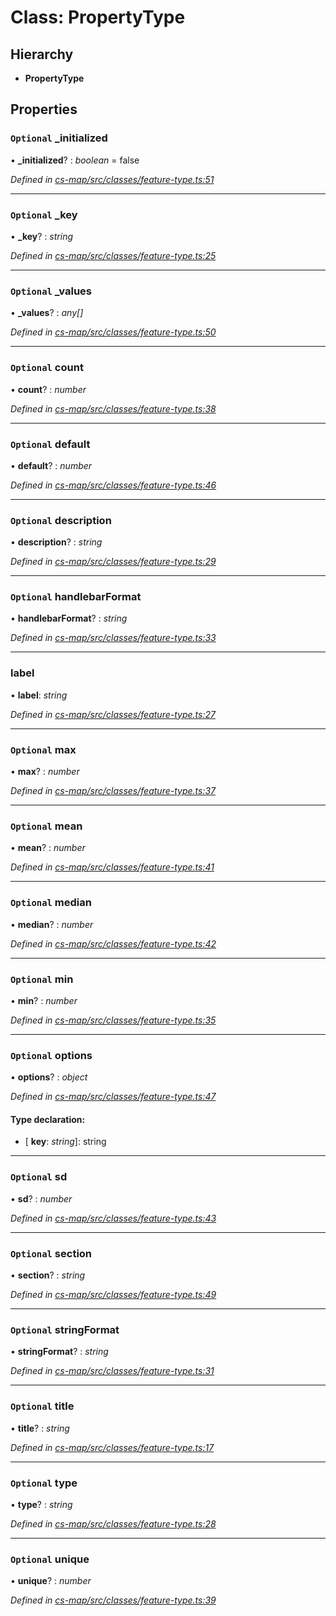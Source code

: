 # Class: PropertyType

## Hierarchy

* **PropertyType**

## Properties

### `Optional` _initialized

• **_initialized**? : *boolean* = false

*Defined in [cs-map/src/classes/feature-type.ts:51](https://github.com/TNOCS/csnext/blob/40018c3a/packages/cs-map/src/classes/feature-type.ts#L51)*

___

### `Optional` _key

• **_key**? : *string*

*Defined in [cs-map/src/classes/feature-type.ts:25](https://github.com/TNOCS/csnext/blob/40018c3a/packages/cs-map/src/classes/feature-type.ts#L25)*

___

### `Optional` _values

• **_values**? : *any[]*

*Defined in [cs-map/src/classes/feature-type.ts:50](https://github.com/TNOCS/csnext/blob/40018c3a/packages/cs-map/src/classes/feature-type.ts#L50)*

___

### `Optional` count

• **count**? : *number*

*Defined in [cs-map/src/classes/feature-type.ts:38](https://github.com/TNOCS/csnext/blob/40018c3a/packages/cs-map/src/classes/feature-type.ts#L38)*

___

### `Optional` default

• **default**? : *number*

*Defined in [cs-map/src/classes/feature-type.ts:46](https://github.com/TNOCS/csnext/blob/40018c3a/packages/cs-map/src/classes/feature-type.ts#L46)*

___

### `Optional` description

• **description**? : *string*

*Defined in [cs-map/src/classes/feature-type.ts:29](https://github.com/TNOCS/csnext/blob/40018c3a/packages/cs-map/src/classes/feature-type.ts#L29)*

___

### `Optional` handlebarFormat

• **handlebarFormat**? : *string*

*Defined in [cs-map/src/classes/feature-type.ts:33](https://github.com/TNOCS/csnext/blob/40018c3a/packages/cs-map/src/classes/feature-type.ts#L33)*

___

###  label

• **label**: *string*

*Defined in [cs-map/src/classes/feature-type.ts:27](https://github.com/TNOCS/csnext/blob/40018c3a/packages/cs-map/src/classes/feature-type.ts#L27)*

___

### `Optional` max

• **max**? : *number*

*Defined in [cs-map/src/classes/feature-type.ts:37](https://github.com/TNOCS/csnext/blob/40018c3a/packages/cs-map/src/classes/feature-type.ts#L37)*

___

### `Optional` mean

• **mean**? : *number*

*Defined in [cs-map/src/classes/feature-type.ts:41](https://github.com/TNOCS/csnext/blob/40018c3a/packages/cs-map/src/classes/feature-type.ts#L41)*

___

### `Optional` median

• **median**? : *number*

*Defined in [cs-map/src/classes/feature-type.ts:42](https://github.com/TNOCS/csnext/blob/40018c3a/packages/cs-map/src/classes/feature-type.ts#L42)*

___

### `Optional` min

• **min**? : *number*

*Defined in [cs-map/src/classes/feature-type.ts:35](https://github.com/TNOCS/csnext/blob/40018c3a/packages/cs-map/src/classes/feature-type.ts#L35)*

___

### `Optional` options

• **options**? : *object*

*Defined in [cs-map/src/classes/feature-type.ts:47](https://github.com/TNOCS/csnext/blob/40018c3a/packages/cs-map/src/classes/feature-type.ts#L47)*

#### Type declaration:

* \[ **key**: *string*\]: string

___

### `Optional` sd

• **sd**? : *number*

*Defined in [cs-map/src/classes/feature-type.ts:43](https://github.com/TNOCS/csnext/blob/40018c3a/packages/cs-map/src/classes/feature-type.ts#L43)*

___

### `Optional` section

• **section**? : *string*

*Defined in [cs-map/src/classes/feature-type.ts:49](https://github.com/TNOCS/csnext/blob/40018c3a/packages/cs-map/src/classes/feature-type.ts#L49)*

___

### `Optional` stringFormat

• **stringFormat**? : *string*

*Defined in [cs-map/src/classes/feature-type.ts:31](https://github.com/TNOCS/csnext/blob/40018c3a/packages/cs-map/src/classes/feature-type.ts#L31)*

___

### `Optional` title

• **title**? : *string*

*Defined in [cs-map/src/classes/feature-type.ts:17](https://github.com/TNOCS/csnext/blob/40018c3a/packages/cs-map/src/classes/feature-type.ts#L17)*

___

### `Optional` type

• **type**? : *string*

*Defined in [cs-map/src/classes/feature-type.ts:28](https://github.com/TNOCS/csnext/blob/40018c3a/packages/cs-map/src/classes/feature-type.ts#L28)*

___

### `Optional` unique

• **unique**? : *number*

*Defined in [cs-map/src/classes/feature-type.ts:39](https://github.com/TNOCS/csnext/blob/40018c3a/packages/cs-map/src/classes/feature-type.ts#L39)*
